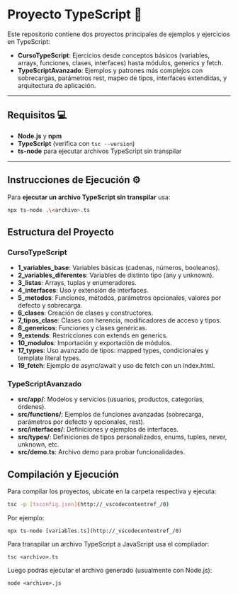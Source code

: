 # Proyecto TypeScript 🚀

Este repositorio contiene dos proyectos principales de ejemplos y ejercicios en TypeScript:

- **CursoTypeScript**: Ejercicios desde conceptos básicos (variables, arrays, funciones, clases, interfaces) hasta módulos, generics y fetch.
- **TypeScriptAvanzado**: Ejemplos y patrones más complejos con sobrecargas, parámetros rest, mapeo de tipos, interfaces extendidas, y arquitectura de aplicación.

---

## Requisitos 💻

- **Node.js** y **npm**
- **TypeScript** (verifica con `tsc --version`)
- **ts-node** para ejecutar archivos TypeScript sin transpilar

---

## Instrucciones de Ejecución ⚙️

Para **ejecutar un archivo TypeScript sin transpilar** usa:

```sh
npx ts-node .\<archivo>.ts
```

## Estructura del Proyecto

### CursoTypeScript
- **1_variables_base**: Variables básicas (cadenas, números, booleanos).
- **2_variables_diferentes**: Variables de distinto tipo (any y unknown).
- **3_listas**: Arrays, tuplas y enumeradores.
- **4_interfaces**: Uso y extensión de interfaces.
- **5_metodos**: Funciones, métodos, parámetros opcionales, valores por defecto y sobrecarga.
- **6_clases**: Creación de clases y constructores.
- **7_tipos_clase**: Clases con herencia, modificadores de acceso y tipos.
- **8_genericos**: Funciones y clases genéricas.
- **9_extends**: Restricciones con extends en generics.
- **10_modulos**: Importación y exportación de módulos.
- **17_types**: Uso avanzado de tipos: mapped types, condicionales y template literal types.
- **19_fetch**: Ejemplo de async/await y uso de fetch con un index.html.

### TypeScriptAvanzado
- **src/app/**: Modelos y servicios (usuarios, productos, categorías, órdenes).
- **src/functions/**: Ejemplos de funciones avanzadas (sobrecarga, parámetros por defecto y opcionales, rest).
- **src/interfaces/**: Definiciones y ejemplos de interfaces.
- **src/types/**: Definiciones de tipos personalizados, enums, tuples, never, unknown, etc.
- **src/demo.ts**: Archivo demo para probar funcionalidades.

## Compilación y Ejecución

Para compilar los proyectos, ubícate en la carpeta respectiva y ejecuta:
```sh
tsc -p [tsconfig.json](http://_vscodecontentref_/0)
```

Por ejemplo:

```
npx ts-node [variables.ts](http://_vscodecontentref_/0)
```

Para transpilar un archivo TypeScript a JavaScript usa el compilador:
```
tsc <archivo>.ts
```

Luego podrás ejecutar el archivo generado (usualmente con Node.js):
```
node <archivo>.js
```
